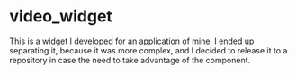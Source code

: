 # video_widget

This is a widget I developed for an application of mine. I ended up separating it, because it was more complex, and I decided to release it to a repository in case the need to take advantage of the component.